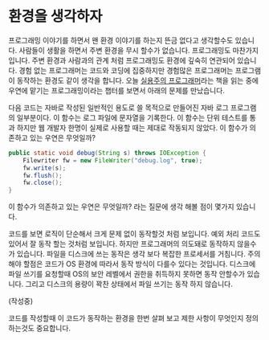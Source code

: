 # 환경을 생각하자

프로그래밍 이야기를 하면서 왠 환경 이야기를 하는지 뜬금 없다고 생각할수도 있습니다. 사람들이 생활을 하면서 주변 환경을 무시 할수가 없습니다. 프로그래밍도 마찬가지 입니다. 
주변 환경과 사람과의 관계 처럼 프로그래밍도 환경에 깊숙히 연관되어 있습니다. 경험 없는 프로그래머는 코드와 코딩에 집중하지만 경험많은 프로그래머는 프로그램이 동작하는 환경도 
같이 생각을 합니다.
오늘 [실용주의 프로그래머](http://www.kyobobook.co.kr/product/detailViewKor.laf?mallGb=KOR&ejkGb=KOR&barcode=9788966261031)라는 책을 읽는 중에
우연에 맡기는 프로그래밍이라는 챕터를 보면서 아래의 문제를 만났습니다.

다음 코드는 자바로 작성된 일반적인 용도로 쓸 목적으로 만들어진 자바 로그 프로그램의 일부분이다. 이 함수는 로그 파일에 문자열을 기록한다. 이 함수는 단위 테스트를 통과 하지만
웹 개발자 한명이 실제로 사용할 때는 제대로 작동되지 않았다. 이 함수가 의존하고 있는 우연은 무엇일까?

```java
public static void debug(String s) throws IOException {
	Filewriter fw = new FileWriter("debug.log", true);
	fw.write(s);
	fw.flush();
	fw.close();
}
```

이 함수가 의존하고 있는 우연은 무엇일까? 라는 질문에 생각 해볼 점이 몇가지 있습니다.

코드를 보면 로직이 단순해서 크게 문제 없이 동작할것 처럼 보입니다. 예외 처리 코드도 있어서 잘 동작 할는 것처럼 보입니다. 하지만 프로그래머의 의도돼로 동작하지 않을수가 있습니다.
파일을 디스크에 쓰는 동작은 생각 보다 복잡한 프로세서를 거침니다. 주의 해야 할점은 코드가 OS 환경에 따라서 동작 방식이 다를수 있다는 것입니다. 디스크에 파일 쓰기를 요청할때
OS의 보안 레벨에서 권한을 취득하지 못하면 동작 안할수가 있습니다. 그리고 디스크의 용량이 꽉찬 상태에서 파일 쓰기는 동작 하지 않습니다. 

(작성중)


코드를 작성할때 이 코드가 동작하는 환경을 한번 살펴 보고 제한 사항이 무엇인지 정의 하는것도 중요합니다.